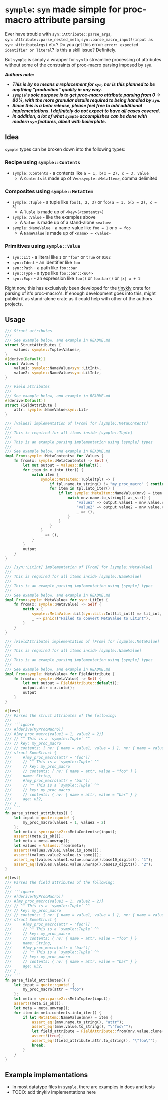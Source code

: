# `symple`: `syn` made simple for proc-macro attribute parsing

Ever have trouble with `syn::Attribute::parse_args`, `syn::Attribute::parse_nested_meta`, `syn::parse_macro_input!(input as syn::AttributeArgs)` etc.? Do you get this error: `error: expected identifier or literal`? Is this a skill issue? Definitely.

But `symple` is simply a wrapper for `syn` to streamline processing of attributes without some of the constraints of proc-macro parsing imposed by `syn`.

***Authors note:***

* ***This is by no means a replacement for `syn`, nor is this planned to be anything "production" quality in any way.***
* ***`symple`'s sole purpose is to get proc-macro attribute parsing from 0 -> 80%, with the more granular details required to being handled by `syn`.***
* ***Since this is a beta release, please feel free to add additional implementations. I definitely do not expect to have all cases covered.***
* ***In addition, a lot of what `symple` accomplishes can be done with modern `syn` features, albeit with boilerplate.***

## Idea

`symple` types can be broken down into the following types:

### Recipe using `symple::Contents`

* `symple::Contents` - a contents like `a = 1, b(x = 2), c = 3, value`
  * A `Contents` is made up of `Vec<symple::MetaItem>`, comma delimited

### Composites using `symple::MetaItem`

* `symple::Tuple` - a tuple like `foo(1, 2, 3)` or `foo(a = 1, b(x = 2), c = 3)`
  * A `Tuple` is made up of `<key>(<contents>)`
* `symple::Value` - like the examples above
  * A `Value` is made up of a stand-alone `<value>`
* `symple::NameValue` - a name-value like `foo = 1` or `x = foo`
  * A `NameValue` is made up of `<name> = <value>`

### Primitives using `symple::Value`

* `syn::Lit` - a literal like `1` or `"foo"` or `true` or `0x02`
* `syn::Ident` - an identifier like `foo`
* `syn::Path` - a path like `foo::bar`
* `syn::Type` - a type like `foo::bar::<u64>`
* `syn::Expr` - an expression like `foo()` or `foo.bar()` or `|x| x + 1`

Right now, this has exclusively been developed for the [tinyklv](https://crates.io/crates/tinyklv) crate
for parsing of it's proc-macro's. If enough development goes into this, might publish it as stand-alone crate as it could help with other of the authors projects.

## Usage

```rust ignore
/// Struct attributes
/// 
/// See example below, and example in README.md
struct StructAttributes {
    values: symple::Tuple<Values>,
}
#[derive(Default)]
struct Values {
    value1: symple::NameValue<syn::LitInt>,
    value2: symple::NameValue<syn::LitInt>,
}

/// Field attributes
/// 
/// See example below, and example in README.md
#[derive(Default)]
struct FieldAttribute {
    attr: symple::NameValue<syn::Lit>
}

/// [Values] implementation of [From] for [symple::MetaContents]
/// 
/// This is required for all items inside [symple::Tuple]
/// 
/// This is an example parsing implementation using [symple] types
/// 
/// See example below, and example in README.md
impl From<symple::MetaContents> for Values {
    fn from(x: symple::MetaContents) -> Self {
        let mut output = Values::default();
        for item in x.into_iter() {
            match item {
                symple::MetaItem::Tuple(tpl) => {
                    if tpl.name.to_string() != "my_proc_macro" { continue; }
                    for item in tpl.into_iter() {
                        if let symple::MetaItem::NameValue(mnv) = item {
                            match mnv.name.to_string().as_str() {
                                "value1" => output.value1 = mnv.value.clone().into(),
                                "value2" => output.value2 = mnv.value.clone().into(),
                                _ => (),
                            }
                        }
                    }
                }
                _ => (),
            }
        }
        output
    }
}

/// [syn::LitInt] implementation of [From] for [symple::MetaValue]
/// 
/// This is required for all items inside [symple::NameValue]
/// 
/// This is an example parsing implementation using [symple] types
/// 
/// See example below, and example in README.md
impl From<symple::MetaValue> for syn::LitInt {
    fn from(x: symple::MetaValue) -> Self {
        match x {
            symple::MetaValue::Lit(syn::Lit::Int(lit_int)) => lit_int,
            _ => panic!("Failed to convert MetaValue to LitInt"),
        }
    }
}

/// [FieldAttribute] implementation of [From] for [symple::MetaValue]
/// 
/// This is required for all items inside [symple::NameValue]
/// 
/// This is an example parsing implementation using [symple] types
/// 
/// See example below, and example in README.md
impl From<symple::MetaValue> for FieldAttribute {
    fn from(x: symple::MetaValue) -> Self {
        let mut output = FieldAttribute::default();
        output.attr = x.into();
        output
    }
}

#[test]
/// Parses the struct attributes of the following:
/// 
/// ```ignore
/// #[derive(MyProcMacro)]
/// #[my_proc_macro(value1 = 1, value2 = 2)]
/// // ^^ This is a `symple::Tuple` ^^
/// // key: my_proc_macro
/// // contents: { nv: { name = value1, value = 1 }, nv: { name = value2, value = 2 } }
/// struct SomeStruct {
///     #[my_proc_macro(attr = "foo")]
///     // ^^ This is a `symple::Tuple` ^^
///     // key: my_proc_macro
///     // contents: { nv: { name = attr, value = "foo" } }
///     name: String,
///     #[my_proc_macro(attr = "bar")]
///     // ^^ This is a `symple::Tuple` ^^
///     // key: my_proc_macro
///     // contents: { nv: { name = attr, value = "bar" } }
///     age: u32,
/// }
/// ```
fn parse_struct_attributes() {
    let input = quote::quote! {
        my_proc_macro(value1 = 1, value2 = 2)
    };
    let meta = syn::parse2::<MetaContents>(input);
    assert!(meta.is_ok());
    let meta = meta.unwrap();
    let values = Values::from(meta);
    assert!(values.value1.value.is_some());
    assert!(values.value2.value.is_some());
    assert_eq!(values.value1.value.unwrap().base10_digits(), "1");
    assert_eq!(values.value2.value.unwrap().base10_digits(), "2");
}

#[test]
/// Parses the field attributes of the following:
/// 
/// ```ignore
/// #[derive(MyProcMacro)]
/// #[my_proc_macro(value1 = 1, value2 = 2)]
/// // ^^ This is a `symple::Tuple` ^^
/// // key: my_proc_macro
/// // contents: { nv: { name = value1, value = 1 }, nv: { name = value2, value = 2 } }
/// struct SomeStruct {
///     #[my_proc_macro(attr = "foo")]
///     // ^^ This is a `symple::Tuple` ^^
///     // key: my_proc_macro
///     // contents: { nv: { name = attr, value = "foo" } }
///     name: String,
///     #[my_proc_macro(attr = "bar")]
///     // ^^ This is a `symple::Tuple` ^^
///     // key: my_proc_macro
///     // contents: { nv: { name = attr, value = "bar" } }
///     age: u32,
/// }
/// ```
fn parse_field_attributes() {
    let input = quote::quote! {
        my_proc_macro(attr = "foo")
    };
    let meta = syn::parse2::<MetaTuple>(input);
    assert!(meta.is_ok());
    let meta = meta.unwrap();
    for item in meta.contents.into_iter() {
        if let MetaItem::NameValue(mnv) = item {
            assert_eq!(mnv.name.to_string(), "attr");
            assert_eq!(mnv.value.to_string(), "\"foo\"");
            let field_attribute = FieldAttribute::from(mnv.value.clone());
            assert!(true);
            assert_eq!(field_attribute.attr.to_string(), "\"foo\"");
            break;
        }
    }
}
```

## Example implementations

* In most datatype files in `symple`, there are examples in docs and tests
* TODO: add tinyklv implementations here
